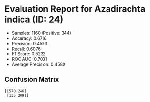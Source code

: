 # Evaluation Report for Azadirachta indica (ID: 24)
- Samples: 1160 (Positive: 344)
- Accuracy: 0.6716
- Precision: 0.4593
- Recall: 0.6076
- F1 Score: 0.5232
- ROC AUC: 0.7031
- Average Precision: 0.4580

## Confusion Matrix
```
[[570 246]
 [135 209]]
```